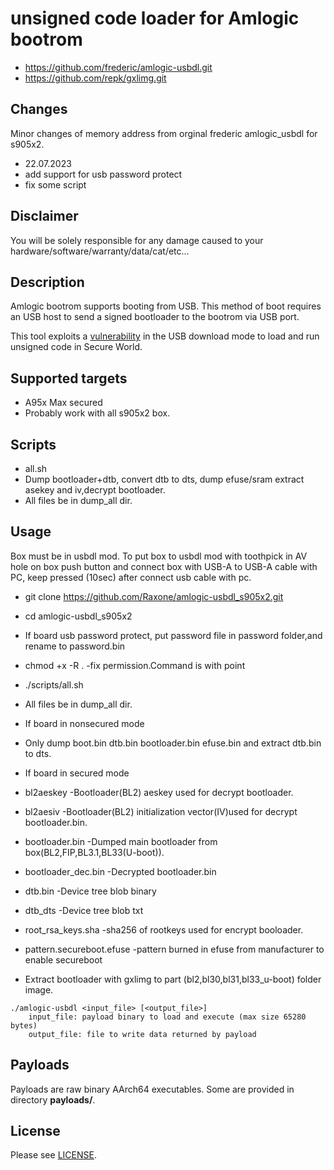# unsigned code loader for Amlogic bootrom

* https://github.com/frederic/amlogic-usbdl.git
* https://github.com/repk/gxlimg.git

## Changes 
Minor changes of memory address from orginal frederic amlogic_usbdl for s905x2.
* 22.07.2023
* add support for usb password protect
* fix some script 

## Disclaimer
You will be solely responsible for any damage caused to your hardware/software/warranty/data/cat/etc...

## Description
Amlogic bootrom supports booting from USB. This method of boot requires an USB host to send a signed bootloader to the bootrom via USB port.

This tool exploits a [vulnerability](https://fredericb.info/2021/02/amlogic-usbdl-unsigned-code-loader-for-amlogic-bootrom.html) in the USB download mode to load and run unsigned code in Secure World.

## Supported targets
* A95x Max secured
* Probably work with all s905x2 box.

## Scripts
* all.sh		
* Dump bootloader+dtb, convert dtb to dts, dump efuse/sram extract asekey and iv,decrypt bootloader.
* All files be in dump_all dir.


## Usage
Box must be in usbdl mod.
To put box to usbdl mod with toothpick in AV hole on box push button and connect box with USB-A to USB-A cable with PC, keep pressed (10sec) after connect usb cable with pc.

* git clone https://github.com/Raxone/amlogic-usbdl_s905x2.git

* cd amlogic-usbdl_s905x2

* If board usb password protect, put password file in password folder,and rename to password.bin

* chmod +x -R .         -fix permission.Command is with point
* ./scripts/all.sh        

* All files be in dump_all dir.

* If board in nonsecured mode

* Only dump boot.bin dtb.bin bootloader.bin efuse.bin and extract dtb.bin to dts.

* If board in secured mode  


* bl2aeskey -Bootloader(BL2) aeskey used for decrypt bootloader.
* bl2aesiv  -Bootloader(BL2) initialization vector(IV)used for decrypt bootloader.bin.
* bootloader.bin -Dumped main bootloader from box(BL2,FIP,BL3.1,BL33(U-boot)).
* bootloader_dec.bin -Decrypted bootloader.bin
* dtb.bin  -Device tree blob binary 
* dtb_dts  -Device tree blob txt
* root_rsa_keys.sha -sha256 of rootkeys used for encrypt booloader.
* pattern.secureboot.efuse -pattern burned in efuse from manufacturer to enable secureboot

* Extract bootloader with gxlimg to part (bl2,bl30,bl31,bl33_u-boot) folder image.

```
./amlogic-usbdl <input_file> [<output_file>]
	input_file: payload binary to load and execute (max size 65280 bytes)
	output_file: file to write data returned by payload
```

## Payloads
Payloads are raw binary AArch64 executables. Some are provided in directory **payloads/**.

## License
Please see [LICENSE](/LICENSE).
